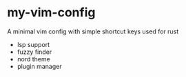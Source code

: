 # my-vim-config
A minimal vim config with simple shortcut keys used for rust
- lsp support
- fuzzy finder
- nord theme
- plugin manager
